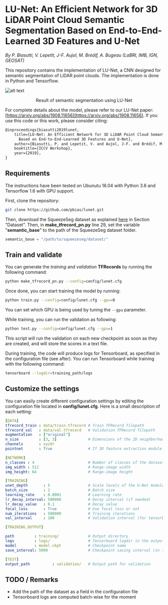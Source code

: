 # LU-Net: An Efficient Network for 3D LiDAR Point Cloud Semantic Segmentation Based on End-to-End-Learned 3D Features and U-Net
_By P. Biasutti, V. Lepetit, J-F. Aujol, M. Brédif, A. Bugeau (LaBRI, IMB, IGN, GEOSAT)_

This repository contains the implementation of LU-Net, a CNN designed for semantic segmentation of LiDAR point clouds. The implementation is done in Python and Tensorflow.


![alt text](https://github.com/pbias/lunet/blob/master/images/2100_pred_3d.png "3D semantic segmentation")
<p align=center>Result of semantic segmentation using LU-Net</p>

For complete details about the model, please refer to our LU-Net paper: [https://arxiv.org/abs/1908.11656](https://arxiv.org/abs/1908.11656). If you use this code or this work, please consider citing:
```latex
@inproceedings{biasutti2019lunet,
    title={LU-Net: An Efficient Network for 3D LiDAR Point Cloud Semantic Segmentation 
      Based on End-to-End-Learned 3D Features and U-Net},
    author={Biasutti, P. and Lepetit, V. and Aujol, J-F. and Brédif, M. and Bugeau, A.},
    booktitle={ICCV Workshop},
    year={2019},
}
```

## Requirements
The instructions have been tested on Ubunutu 16.04 with Python 3.6 and Tensorflow 1.6 with GPU support.

First, clone the repository:
```bash
git clone https://github.com/pbias/lunet.git
```

Then, download the SqueezeSeg dataset as explained [here](https://github.com/xuanyuzhou98/SqueezeSegV2) in Section "Dataset". Then, in **make_tfrecord_pn.py** line 29, set the variable "**semantic_base**" to the path of the SqueezeSeg dataset folder.
```python
semantic_base = "/path/to/squeezeseg/dataset/"
```

## Train and validate
You can generate the _training_ and _validation_ **TFRecords** by running the following command:
```bash
python make_tfrecord_pn.py --config=config/lunet.cfg
```

Once done, you can start training the model by running:
```bash
python train.py --config=config/lunet.cfg --gpu=0
```
You can set which GPU is being used by tuning the `--gpu` parameter.

While training, you can run the validation as following:
```bash
python test.py --config=config/lunet.cfg --gpu=1
```
This script will run the validation on each new checkpoint as soon as they are created, and will store the scores in a text file.

During training, the code will produce logs for Tensorboard, as specified in the configuration file (see after). You can run Tensorboard while training with the following command:
```bash
tensorboard --logdir=training_path/logs
```

## Customize the settings
You can easily create different configuration settings by editing the configuration file located in **config/lunet.cfg**. Here is a small description of each setting:
```yaml
[DATA]
tfrecord_train : data/train.tfrecord # Train TFRecord filepath
tfrecord_val   : data/val.tfrecord   # Validation TFRecord filepath
augmentation   : ["original"]            
n_size         : [3, 3]              # Dimensions of the 2D neighborhood for the 3D feature extraction module
channels       : xyzdr                   
pointnet       : True                # If 3D feature extraction module should be used

[NETWORK]
n_classes : 4                        # Number of classes of the dataset
img_width : 512                      # Range-image width
img_height: 64                       # Range-image height

[TRAINING]
unet_depth       : 5                 # Scale levels of the U-Net module
batch_size       : 2                 # Batch size
learning_rate    : 0.0001            # Learning rate
lr_decay_interval: 500000            # Decay interval (if needed)
lr_decay_value   : 0.1               # Decay value
focal_loss       : True              # Use focal loss or not
num_iterations	 : 500000            # Training iterations
val_interval     : 100               # Validation interval (for tensorboard, only validate on one batch)

[TRAINING_OUTPUT]

path         : training/             # Output directory 
logs         : logs/                 # Tensorboard logdir in the output directory
model        : model.ckpt            # Checkpoint name
save_interval: 5000                  # Checkpoint saving interval (in iteration)

[TEST]
output_path          : validation/   # Output path for validation
```
## TODO / Remarks
* Add the path of the dataset as a field in the configuration file
* Tensorboard logs are computed batch-wise for the moment
